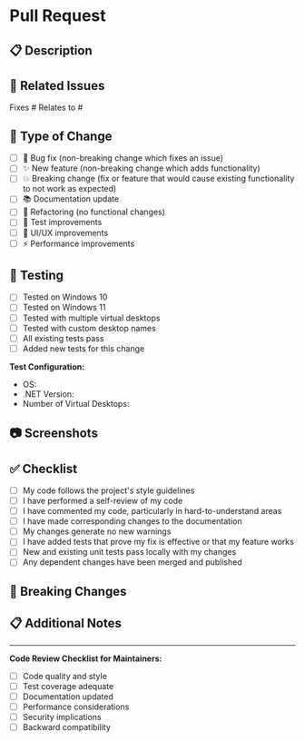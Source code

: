 # Pull Request

## 📋 Description
<!-- Provide a clear and concise description of what this PR does -->

## 🔗 Related Issues
<!-- Link to any related issues using #issue_number -->
Fixes #
Relates to #

## 🎯 Type of Change
<!-- Mark the relevant option with an [x] -->
- [ ] 🐛 Bug fix (non-breaking change which fixes an issue)
- [ ] ✨ New feature (non-breaking change which adds functionality) 
- [ ] 💥 Breaking change (fix or feature that would cause existing functionality to not work as expected)
- [ ] 📚 Documentation update
- [ ] 🔧 Refactoring (no functional changes)
- [ ] 🧪 Test improvements
- [ ] 🎨 UI/UX improvements
- [ ] ⚡ Performance improvements

## 🧪 Testing
<!-- Describe the tests you ran and how to reproduce them -->
- [ ] Tested on Windows 10
- [ ] Tested on Windows 11  
- [ ] Tested with multiple virtual desktops
- [ ] Tested with custom desktop names
- [ ] All existing tests pass
- [ ] Added new tests for this change

**Test Configuration:**
- OS: 
- .NET Version:
- Number of Virtual Desktops:

## 📷 Screenshots
<!-- If applicable, add screenshots showing the change -->

## ✅ Checklist
<!-- Mark completed items with [x] -->
- [ ] My code follows the project's style guidelines
- [ ] I have performed a self-review of my code
- [ ] I have commented my code, particularly in hard-to-understand areas
- [ ] I have made corresponding changes to the documentation
- [ ] My changes generate no new warnings
- [ ] I have added tests that prove my fix is effective or that my feature works
- [ ] New and existing unit tests pass locally with my changes
- [ ] Any dependent changes have been merged and published

## 🔄 Breaking Changes
<!-- If this is a breaking change, describe what breaks and how to migrate -->

## 📋 Additional Notes
<!-- Any additional information, considerations, or context for reviewers -->

---

**Code Review Checklist for Maintainers:**
- [ ] Code quality and style
- [ ] Test coverage adequate
- [ ] Documentation updated
- [ ] Performance considerations
- [ ] Security implications
- [ ] Backward compatibility